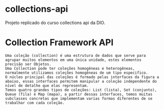 # collections-api
Projeto replicado do curso collections api da DIO.

# Collection Framework API

    Uma coleção (collection) é uma estrutura de dados que serve para agrupar muitos elementos em uma única unidade, estes elementos precisão ser Objetos.
    Uma Collection pode ter coleções homogêneas e heterogêneas, normalmente utilizamos coleções homogêneas de um tipo especifico.
    O núcleo principal das coleções é formado pelas interfaces da figura a abaixo, essas interfaces permitem manipular a coleção independente do nível de detalhe que elas representam.
    Temos quatro grandes tipos de coleções: List (lista), Set (conjunto), Queue (fila) e Map (mapa), a partir dessas interfaces, temos muitas subclasses concretas que implementam varias formas diferentes de se trabalhar com cada coleção.
